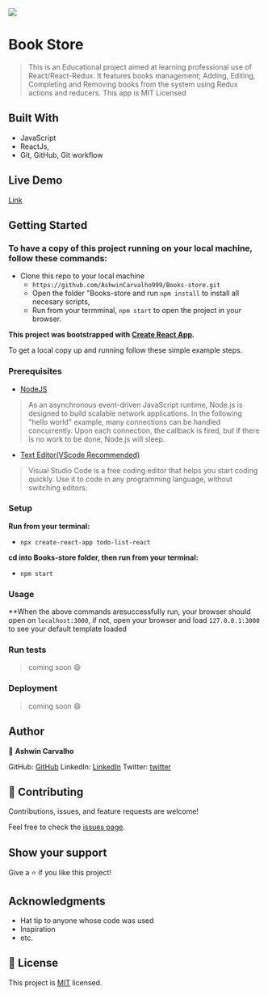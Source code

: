 ![](https://img.shields.io/badge/Microverse-blueviolet)

# Book Store

> This is an Educational project aimed at learning professional use of React/React-Redux. It features books management; Adding, Editing, Completing and Removing books from the system using Redux actions and reducers. This app is MIT Licensed

## Built With

- JavaScript
- ReactJs,
- Git, GitHub, Git workflow

## Live Demo

[Link]()

## Getting Started

### To have a copy of this project running on your local machine, follow these commands:

- Clone this repo to your local machine
  - `https://github.com/AshwinCarvalho999/Books-store.git`
  - Open the folder "Books-store and run `npm install` to install all necesary scripts,
  - Run from your termminal, `npm start` to open the project in your browser.

**This project was bootstrapped with [Create React App](https://github.com/facebook/create-react-app).**

To get a local copy up and running follow these simple example steps.

### Prerequisites

- [NodeJS](https://nodejs.org/en/docs/)

> As an asynchronous event-driven JavaScript runtime, Node.js is designed to build scalable network applications. In the following "hello world" example, many connections can be handled concurrently. Upon each connection, the callback is fired, but if there is no work to be done, Node.js will sleep.

- [Text Editor(VScode Recommended)](https://code.visualstudio.com/)

> Visual Studio Code is a free coding editor that helps you start coding quickly. Use it to code in any programming language, without switching editors.

### Setup

**Run from your terminal:**

- `npx create-react-app todo-list-react`

**cd into Books-store folder, then run from your terminal:**

- `npm start`

### Usage

\*\*When the above commands aresuccessfully run, your browser should open on `localhost:3000`, if not, open your browser and load `127.0.0.1:3000` to see your default template loaded

### Run tests

> coming soon :smile:

### Deployment

> coming soon :smile:

## Author

👤 **Ashwin Carvalho**

GitHub: [GitHub](https://github.com/AshwinCarvalho999)
LinkedIn: [LinkedIn](https://www.linkedin.com/in/ashwin-carvalho-5426701b1/)
Twitter: [twitter](https://twitter.com)

## 🤝 Contributing

Contributions, issues, and feature requests are welcome!

Feel free to check the [issues page](../../issues/).

## Show your support

Give a ⭐️ if you like this project!

## Acknowledgments

- Hat tip to anyone whose code was used
- Inspiration
- etc.

## 📝 License

This project is [MIT](./MIT.md) licensed.

